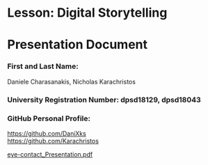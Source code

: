 # Lesson: Digital Storytelling
# Presentation Document

### First and Last Name: 
Daniele Charasanakis,
Nicholas Karachristos
### University Registration Number: dpsd18129, dpsd18043
### GitHub Personal Profile: 
https://github.com/DaniXks <br>
https://github.com/Karachristos


[eye-contact_Presentation.pdf](https://github.com/DaniXks/Digital-Storytelling-Group-Assignment/files/11636170/eye-contact_Presentation.pdf)
